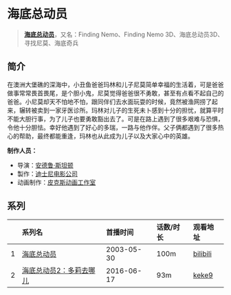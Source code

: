 # 海底总动员


> <u>**[海底总动员](http://bgm.tv/subject/25075)**</u>，又名：Finding Nemo、Finding Nemo 3D、海底总动员3D、寻找尼莫、海底奇兵

## 简介


在澳洲大堡礁的深海中，小丑鱼爸爸玛林和儿子尼莫简单幸福的生活着，可是爸爸做事常常畏首畏尾，是个胆小鬼，尼莫觉得爸爸很不勇敢，甚至有点看不起自己的爸爸。小尼莫却天不怕地不怕，跟同伴们去水面玩耍的时候，竟然被渔网捞了起来，辗转被卖到一家牙医诊所。玛林对儿子的生死未卜感到十分的担忧，就算平时不能大胆行事，为了儿子也要勇敢豁出去了。可是在路上遇到了很多艰难与恐惧，令他十分胆怯。幸好他遇到了好心的多瑞，一路与他作伴。父子俩都遇到了很多热心的帮助，最终都能重逢，玛林也从此成为儿子以及大家心中的英雄。

**制作人员：**
- 导演：[安德鲁·斯坦顿](http://bgm.tv/person/13972)
- 製作：[迪士尼电影公司](http://bgm.tv/person/6816)
- 动画制作：[皮克斯动画工作室](http://bgm.tv/person/7960)



## 系列

|     | 系列名          | 首播时间       | 话数/时长 | 观看地址                                                      |
| :-- | :----------- | :--------- | :---- | :-------------------------------------------------------- |
| 1   |[海底总动员](https://bgm.tv/subject/25075)| 2003-05-30 | 100m  | [bilibili](https://www.bilibili.com/video/BV1BF411N7xD)   |
| 2   |[海底总动员2：多莉去哪儿](https://bgm.tv/subject/131779)| 2016-06-17 | 93m   | [keke9](https://www.keke9.app/play/181847-31-446330.html) |






